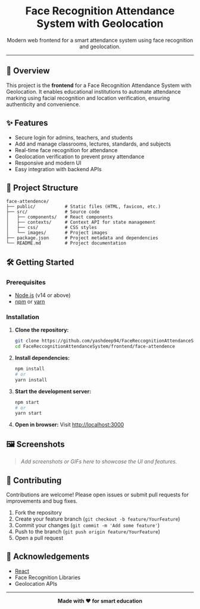 <div align="center">
  <h1>Face Recognition Attendance System with Geolocation</h1>
  <p>Modern web frontend for a smart attendance system using face recognition and geolocation.</p>
</div>

---

## 🚀 Overview

This project is the **frontend** for a Face Recognition Attendance System with Geolocation. It enables educational institutions to automate attendance marking using facial recognition and location verification, ensuring authenticity and convenience.

## ✨ Features
- Secure login for admins, teachers, and students
- Add and manage classrooms, lectures, standards, and subjects
- Real-time face recognition for attendance
- Geolocation verification to prevent proxy attendance
- Responsive and modern UI
- Easy integration with backend APIs

## 📁 Project Structure
```
face-attendence/
├── public/           # Static files (HTML, favicon, etc.)
├── src/              # Source code
│   ├── components/   # React components
│   ├── contexts/     # Context API for state management
│   ├── css/          # CSS styles
│   └── images/       # Project images
├── package.json      # Project metadata and dependencies
└── README.md         # Project documentation
```

## 🛠️ Getting Started

### Prerequisites
- [Node.js](https://nodejs.org/) (v14 or above)
- [npm](https://www.npmjs.com/) or [yarn](https://yarnpkg.com/)

### Installation
1. **Clone the repository:**
	```bash
	git clone https://github.com/yashdeep94/FaceReccognitionAttendanceSystem
	cd FaceReccognitionAttendanceSystem/frontend/face-attendence
	```
2. **Install dependencies:**
	```bash
	npm install
	# or
	yarn install
	```
3. **Start the development server:**
	```bash
	npm start
	# or
	yarn start
	```
4. **Open in browser:**
	Visit [http://localhost:3000](http://localhost:3000)

## 🖼️ Screenshots
> _Add screenshots or GIFs here to showcase the UI and features._

## 🤝 Contributing
Contributions are welcome! Please open issues or submit pull requests for improvements and bug fixes.

1. Fork the repository
2. Create your feature branch (`git checkout -b feature/YourFeature`)
3. Commit your changes (`git commit -m 'Add some feature'`)
4. Push to the branch (`git push origin feature/YourFeature`)
5. Open a pull request

## 🙏 Acknowledgements
- [React](https://reactjs.org/)
- Face Recognition Libraries
- Geolocation APIs

---

<div align="center">
  <b>Made with ❤️ for smart education</b>
</div>
